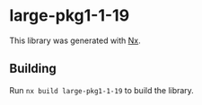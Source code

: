 # large-pkg1-1-19

This library was generated with [Nx](https://nx.dev).

## Building

Run `nx build large-pkg1-1-19` to build the library.
